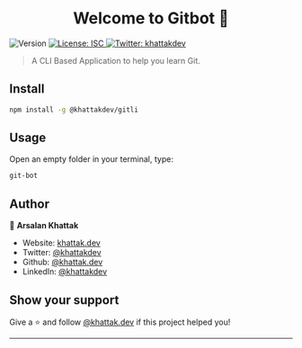 <h1 align="center">Welcome to Gitbot 👋</h1>
<p>
  <img alt="Version" src="https://img.shields.io/badge/version-1.0.0-blue.svg?cacheSeconds=2592000" />
  <a href="#" target="_blank">
    <img alt="License: ISC" src="https://img.shields.io/badge/License-ISC-yellow.svg" />
  </a>
  <a href="https://twitter.com/khattakdev" target="_blank">
    <img alt="Twitter: khattakdev" src="https://img.shields.io/twitter/follow/khattakdev.svg?style=social" />
  </a>
</p>

> A CLI Based Application to help you learn Git.

## Install

```sh
npm install -g @khattakdev/gitli
```

## Usage

Open an empty folder in your terminal, type:

```sh
git-bot
```

## Author

👤 **Arsalan Khattak**

-   Website: [khattak.dev](https://.khattak.dev)
-   Twitter: [@khattakdev](https://twitter.com/khattakdev)
-   Github: [@khattak.dev](https://github.com/khattak.dev)
-   LinkedIn: [@khattakdev](https://linkedin.com/in/khattakdev)

## Show your support

Give a ⭐️ and follow [@khattak.dev](https://github.com/khattak.dev) if this project helped you!

---
